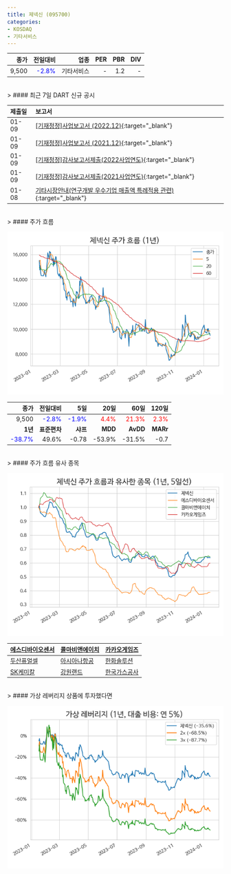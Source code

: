 ```yaml
---
title: 제넥신 (095700)
categories:
- KOSDAQ
- 기타서비스
---
```


|**종가**|**전일대비**|**업종**|**PER**|**PBR**|**DIV**|
|-------:|-----------:|-------:|------:|------:|------:|
|9,500|<span style="color: blue">-2.8%</span>|기타서비스|-|1.2|-|

<!-- more -->

<br>
> #### 최근 7일 DART 신규 공시<a id="dart"></a>



|**제출일**|**보고서**|
|:-----|:-------|
|01-09|[[기재정정]사업보고서 (2022.12)](https://dart.fss.or.kr/dsaf001/main.do?rcpNo=20240109000220){:target="_blank"}|
|01-09|[[기재정정]사업보고서 (2021.12)](https://dart.fss.or.kr/dsaf001/main.do?rcpNo=20240109000218){:target="_blank"}|
|01-09|[[기재정정]감사보고서제출(2022사업연도)](https://dart.fss.or.kr/dsaf001/main.do?rcpNo=20240109900235){:target="_blank"}|
|01-09|[[기재정정]감사보고서제출(2021사업연도)](https://dart.fss.or.kr/dsaf001/main.do?rcpNo=20240109900233){:target="_blank"}|
|01-08|[기타시장안내(연구개발 우수기업 매출액 특례적용 관련)](https://dart.fss.or.kr/dsaf001/main.do?rcpNo=20240108900534){:target="_blank"}|

<br>
> #### 주가 흐름<a id="price"></a>

![095700](/assets/images/stock/095700.png)

|**종가**|**전일대비**|**5일**|**20일**|**60일**|**120일**|
|-------:|-----------:|------:|-------:|-------:|--------:|
| 9,500 | <span style="color: blue">-2.8%</span> | <span style="color: blue">-1.9%</span> | <span style="color: red">4.4%</span> | <span style="color: red">21.3%</span> | <span style="color: red">2.3%</span> |
|**1년**|**표준편차**|**샤프**|**MDD**|**AvDD**|**MARr**|
| <span style="color: blue">-38.7%</span> | 49.6% | -0.78 | -53.9% | -31.5% | -0.7 |

<br>
> #### 주가 흐름 유사 종목<a id="corr"></a>

![095700](/assets/images/stock/095700_corr.png)

| [에스디바이오센서](/137310/) | [콜마비앤에이치](/200130/) | [카카오게임즈](/293490/) |
|:---------------------------------------|:---------------------------------------|:---------------------------------------|
| [두산퓨얼셀](/336260/) | [아시아나항공](/020560/) | [한화솔루션](/009830/) |
| [SK케미칼](/285130/) | [강원랜드](/035250/) | [한국가스공사](/036460/) |

<br>
> #### 가상 레버리지 상품에 투자했다면<a id="2x"></a>

![095700](/assets/images/stock/095700_2x.png)

[^corr]: 상관계수를 이용하여 분석하였습니다.